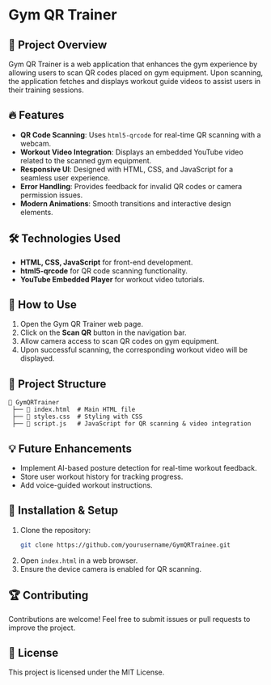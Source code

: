 # Gym QR Trainer

## 🚀 Project Overview
Gym QR Trainer is a web application that enhances the gym experience by allowing users to scan QR codes placed on gym equipment. Upon scanning, the application fetches and displays workout guide videos to assist users in their training sessions.

## 🔥 Features
- **QR Code Scanning**: Uses `html5-qrcode` for real-time QR scanning with a webcam.
- **Workout Video Integration**: Displays an embedded YouTube video related to the scanned gym equipment.
- **Responsive UI**: Designed with HTML, CSS, and JavaScript for a seamless user experience.
- **Error Handling**: Provides feedback for invalid QR codes or camera permission issues.
- **Modern Animations**: Smooth transitions and interactive design elements.

## 🛠️ Technologies Used
- **HTML, CSS, JavaScript** for front-end development.
- **html5-qrcode** for QR code scanning functionality.
- **YouTube Embedded Player** for workout video tutorials.

## 🎯 How to Use
1. Open the Gym QR Trainer web page.
2. Click on the **Scan QR** button in the navigation bar.
3. Allow camera access to scan QR codes on gym equipment.
4. Upon successful scanning, the corresponding workout video will be displayed.

## 📂 Project Structure
```
📁 GymQRTrainer
 ├── 📄 index.html  # Main HTML file
 ├── 📄 styles.css  # Styling with CSS
 ├── 📄 script.js   # JavaScript for QR scanning & video integration
```

## 💡 Future Enhancements
- Implement AI-based posture detection for real-time workout feedback.
- Store user workout history for tracking progress.
- Add voice-guided workout instructions.

## 📌 Installation & Setup
1. Clone the repository:
   ```sh
   git clone https://github.com/yourusername/GymQRTrainee.git
   ```
2. Open `index.html` in a web browser.
3. Ensure the device camera is enabled for QR scanning.

## 🏆 Contributing
Contributions are welcome! Feel free to submit issues or pull requests to improve the project.

## 📜 License
This project is licensed under the MIT License.
